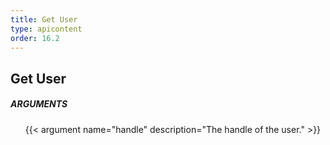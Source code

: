 ```yaml
---
title: Get User
type: apicontent
order: 16.2
---
```


## Get User
##### ARGUMENTS

<ul class="arguments">
    {{< argument name="handle" description="The handle of the user." >}}
</ul>